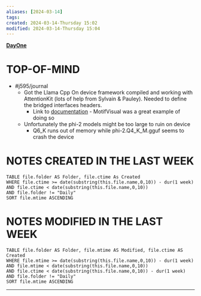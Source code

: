 ```yaml
---
aliases: [2024-03-14]
tags: 
created: 2024-03-14-Thursday 15:02
modified: 2024-03-14-Thursday 15:04
---
```


**[DayOne](dayone://open?date=2024-03-14)**

# TOP-OF-MIND
- #j595/journal 
	- Got the Llama Cpp On device framework compiled and working with AttentionKit (lots of help from Sylvain & Pauley). Needed to define the bridged interfaces headers.
		- Link to [documentation](https://confluence.sd.apple.com/pages/viewpage.action?spaceKey=SWIFT&title=Accessing+Non-Modular+SPI) - MotifVisual was a great example of doing so
	- Unfortunately the phi-2 models might be too large to ruin on device
		- Q6_K runs out of memory while phi-2.Q4_K_M.gguf seems to crash the device

# NOTES CREATED IN THE LAST WEEK
``` dataview
TABLE file.folder AS Folder, file.ctime As Created
WHERE file.ctime >= date(substring(this.file.name,0,10)) - dur(1 week) 
AND file.ctime < date(substring(this.file.name,0,10)) 
AND file.folder != "Daily"
SORT file.mtime ASCENDING
```

# NOTES MODIFIED IN THE LAST WEEK
``` dataview
TABLE file.folder AS Folder, file.mtime AS Modified, file.ctime AS Created
WHERE file.mtime >= date(substring(this.file.name,0,10)) - dur(1 week)
AND file.mtime < date(substring(this.file.name,0,10))
AND file.ctime < date(substring(this.file.name,0,10)) - dur(1 week)
AND file.folder != "Daily"
SORT file.mtime ASCENDING
```
---
